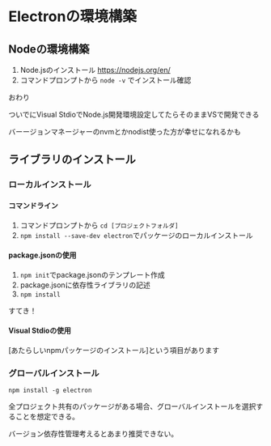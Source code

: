 # Electronの環境構築

## Nodeの環境構築

1. Node.jsのインストール https://nodejs.org/en/
2. コマンドプロンプトから ``` node -v ``` でインストール確認

おわり

ついでにVisual StdioでNode.js開発環境設定してたらそのままVSで開発できる

バーージョンマネージャーのnvmとかnodist使った方が幸せになれるかも

## ライブラリのインストール

### ローカルインストール

#### コマンドライン

1. コマンドプロンプトから ```cd [プロジェクトフォルダ]```
2. ```npm install --save-dev electron```でパッケージのローカルインストール

#### package.jsonの使用

1. ```npm init```でpackage.jsonのテンプレート作成
2. package.jsonに依存性ライブラリの記述
3. ```npm install```

すてき！

#### Visual Stdioの使用

[あたらしいnpmパッケージのインストール]という項目があります

### グローバルインストール

```npm install -g electron```

全プロジェクト共有のパッケージがある場合、グローバルインストールを選択することを想定できる。

バージョン依存性管理考えるとあまり推奨できない。



